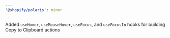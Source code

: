 ```yaml
---
'@shopify/polaris': minor
---
```


Added `useHover`, `useMouseHover`, `useFocus`, and `useFocusIn` hooks for building Copy to Clipboard actions
